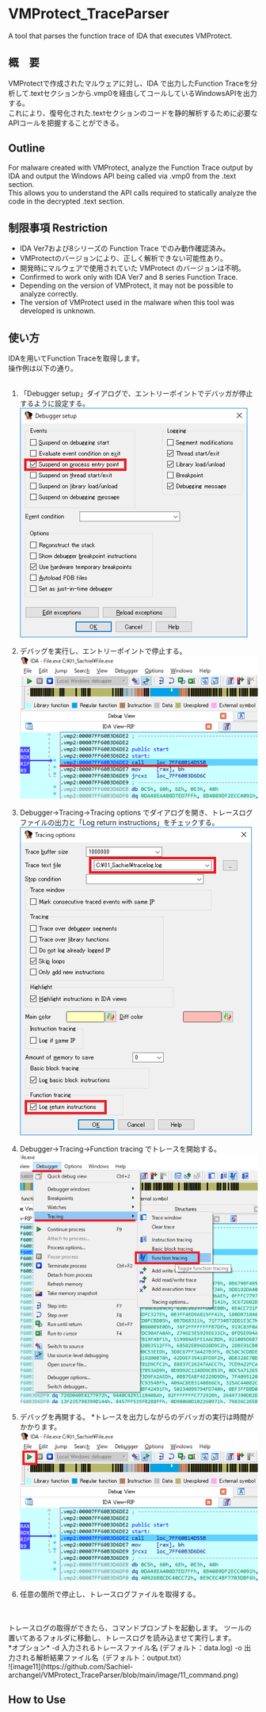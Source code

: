 # VMProtect_TraceParser
A tool that parses the function trace of IDA that executes VMProtect.

## 概　要  
VMProtectで作成されたマルウェアに対し、IDA で出力したFunction Traceを分析して.textセクションから.vmp0を経由してコールしているWindowsAPIを出力する。  
これにより、復号化された.textセクションのコードを静的解析するために必要なAPIコールを把握することができる。  
  
## Outline
For malware created with VMProtect, analyze the Function Trace output by IDA and output the Windows API being called via .vmp0 from the .text section.  
This allows you to understand the API calls required to statically analyze the code in the decrypted .text section.  

## 制限事項 Restriction
* IDA Ver7および8シリーズの Function Trace でのみ動作確認済み。  
* VMProtectのバージョンにより、正しく解析できない可能性あり。  
* 開発時にマルウェアで使用されていた VMProtect のバージョンは不明。  
* Confirmed to work only with IDA Ver7 and 8 series Function Trace.
* Depending on the version of VMProtect, it may not be possible to analyze correctly.
* The version of VMProtect used in the malware when this tool was developed is unknown.

## 使い方
IDAを用いてFunction Traceを取得します。  
操作例は以下の通り。  
<br>
1. 「Debugger setup」ダイアログで、エントリーポイントでデバッガが停止するように設定する。  
![image1](https://github.com/Sachiel-archangel/VMProtect_TraceParser/blob/main/image/01_IDA_Debugger_Setup.png)

2. デバッグを実行し、エントリーポイントで停止する。  
![image2](https://github.com/Sachiel-archangel/VMProtect_TraceParser/blob/main/image/02_IDA_Suspend_at_entrypoint.png)

3. Debugger->Tracing->Tracing options でダイアログを開き、トレースログファイルの出力と「Log return instructions」をチェックする。  
![image3](https://github.com/Sachiel-archangel/VMProtect_TraceParser/blob/main/image/03_TracingOptions.png)

4. Debugger->Tracing->Function tracing でトレースを開始する。  
![image4](https://github.com/Sachiel-archangel/VMProtect_TraceParser/blob/main/image/04_IDA_tracing.png)

5. デバッグを再開する。 *トレースを出力しながらのデバッガの実行は時間がかかります。  
![image5](https://github.com/Sachiel-archangel/VMProtect_TraceParser/blob/main/image/05_IDA_Resume.png)

6. 任意の箇所で停止し、トレースログファイルを取得する。  
<br>
<br>
トレースログの取得ができたら、コマンドプロンプトを起動します。
ツールの置いてあるフォルダに移動し、トレースログを読み込ませて実行します。  
<br>
*オプション*  
-d 入力されるトレースファイル名 (デフォルト：data.log)  
-o 出力される解析結果ファイル名（デフォルト：output.txt）  
<br>
![image11](https://github.com/Sachiel-archangel/VMProtect_TraceParser/blob/main/image/11_command.png)

## How to Use

